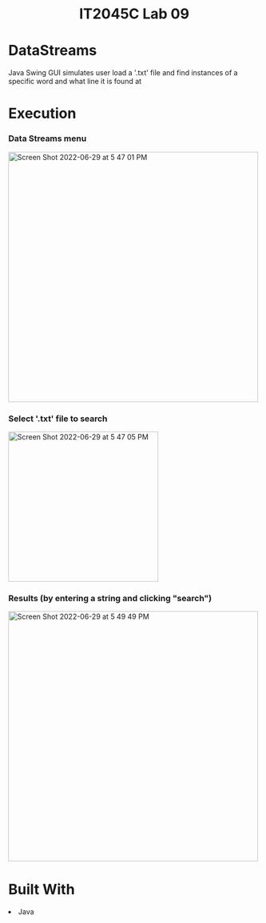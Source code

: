 <h1 align="center">IT2045C Lab 09</h1>
<h1>DataStreams</h1>
<p>Java Swing GUI simulates user load a '.txt' file and find instances of a specific word and what line it is found at</p>

<h1>Execution</h1>

<h3>Data Streams menu</h3>
<img width="500" alt="Screen Shot 2022-06-29 at 5 47 01 PM" src="https://user-images.githubusercontent.com/94927484/176551466-e6dcdfe3-55aa-4627-9a2b-88cc1bbfb081.png">

<h3>Select '.txt' file to search</h3>
<img width="300" alt="Screen Shot 2022-06-29 at 5 47 05 PM" src="https://user-images.githubusercontent.com/94927484/176551484-abc1b8fe-2670-4c24-b270-60f61f308d2f.png">

<h3>Results (by entering a string and clicking "search")</h3>
<img width="500" alt="Screen Shot 2022-06-29 at 5 49 49 PM" src="https://user-images.githubusercontent.com/94927484/176551498-d95b64a0-a872-4e6a-9564-83683d8a6982.png">


<h1>Built With</h1>
<li>Java</li>
